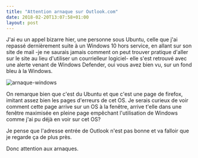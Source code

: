 ```yaml
---
title: "Attention arnaque sur Outlook.com"
date: 2018-02-20T13:07:58+01:00
layout: post
---
```

J'ai eu un appel bizarre hier, une personne sous Ubuntu, celle que j'ai repassé dernièrement suite à un Windows 10 hors service, en allant sur son site de mail -je ne saurais jamais comment on peut trouver pratique d'aller sur le site au lieu d'utiliser un courrielleur logiciel- elle s'est retrouvé avec une alerte venant de Windows Defender, oui vous avez bien vu, sur un fond bleu à la Windows. 

![arnaque-windows](https://download.tuxfamily.org/passionlinux/captures/arnaque-windows.jpg)

On remarque bien que c'est du Ubuntu et que c'est une page de firefox, imitant assez bien les pages d'erreurs de cet OS.
Je serais curieux de voir comment cette page arrive sur un OS à la fenêtre, arrive t'elle dans une fenêtre maximisée en pleine page empêchant l'utilisation de Windows comme j'ai pu déjà en voir sur cet OS?

Je pense que l'adresse entrée de Outlook n'est pas bonne et va falloir que je regarde ça de plus près. 

Donc attention aux arnaques.
